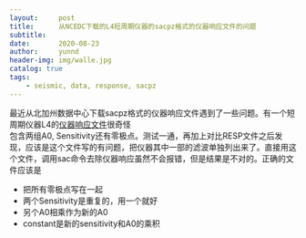 ```yaml
---
layout:     post
title:      从NCEDC下载的L4短周期仪器的sacpz格式的仪器响应文件的问题
subtitle:   
date:       2020-08-23
author:     yunnd
header-img: img/walle.jpg
catalog: true
tags:
    - seismic, data, response, sacpz
---
```

最近从北加州数据中心下载sacpz格式的仪器响应文件遇到了一些问题。有一个短周期仪器L4的[仪器响应文件](https://github.com/yunndlalala/yunndlalala.github.io/raw/master/file/NC.PHP.--.EHZ.sacpz.txt)很奇怪[](https://github.com/yunndlalala/yunndlalala.github.io/raw/master/img/2020-08-23-NCEDC_sacPZ/PHP.png)  
包含两组A0, Sensitivity还有零极点。测试一通，再加上对比RESP文件之后发现，应该是这个文件写的有问题，把仪器其中一部的滤波单独列出来了。直接用这个文件，调用sac命令去除仪器响应虽然不会报错，但是结果是不对的。正确的文件应该是
* 把所有零极点写在一起
* 两个Sensitivity是重复的，用一个就好
* 另个A0相乘作为新的A0
* constant是新的sensitivity和A0的乘积
[](https://github.com/yunndlalala/yunndlalala.github.io/raw/master/img/2020-08-23-NCEDC_sacPZ/PHP_right.png)



